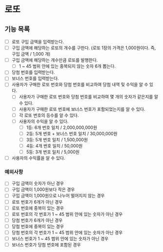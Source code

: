 # 로또
## 기능 목록
- [ ] 로또 구입 금액을 입력받는다.
- [ ] 구입 금액에 해당하는 로또의 개수를 구한다. (로또 1장의 가격은 1,000원이다. 즉, 구입 금액 / 1,000 개)
- [ ] 구입 금액에 해당하는 개수만큼 로또를 발행한다.
    - [ ] 1 ~ 45 범위 안에 있는 중복되지 않는 숫자 6개 뽑는다.
- [ ] 당첨 번호를 입력받는다.
- [ ] 보너스 번호를 입력받는다.
- [ ] 사용자가 구매한 로또 번호와 당첨 번호를 비교하여 당첨 내역 및 수익을 알 수 있다.
    - [ ] 사용자가 구매한 로또 번호와 당첨 번호를 비교하여 몇 개의 숫자가 같은지를 알 수 있다.
    - [ ] 사용자가 구매한 로또 번호에 보너스 번호가 포함되었는지를 알 수 있다.
    - [ ] 각 로또 번호의 등수를 알 수 있다.
    - [ ] 사용자의 수익을 알 수 있다.
        - [ ] 1등: 6개 번호 일치 / 2,000,000,000원
        - [ ] 2등: 5개 번호 + 보너스 번호 일치 / 30,000,000원
        - [ ] 3등: 5개 번호 일치 / 1,500,000원
        - [ ] 4등: 4개 번호 일치 / 50,000원
        - [ ] 5등: 3개 번호 일치 / 5,000원
- [ ] 사용자의 수익률을 알 수 있다.

### 예외사항
- [ ] 구입 금액이 숫자가 아닌 경우
- [ ] 구입 금액이 1,000원보다 작은 경우
- [ ] 구입 금액이 1,000원으로 나누어 떨어지지 않는 경우
- [ ] 로또 번호가 6개가 아닌 경우
- [ ] 로또 번호에 중복이 있는 경우
- [ ] 로또 번호의 각 번호가 1 ~ 45 범위 안에 있는 숫자가 아닌 경우
- [ ] 당첨 번호가 6개가 아닌 경우
- [ ] 당첨 번호에 중복이 있는 경우
- [ ] 당첨 번호의 각 번호가 1 ~ 45 범위 안에 있는 숫자가 아닌 경우
- [ ] 보너스 번호가 1 ~ 45 범위 안에 있는 숫자가 아닌 경우
- [ ] 보너스 번호가 당첨 번호에 포함된 경우
